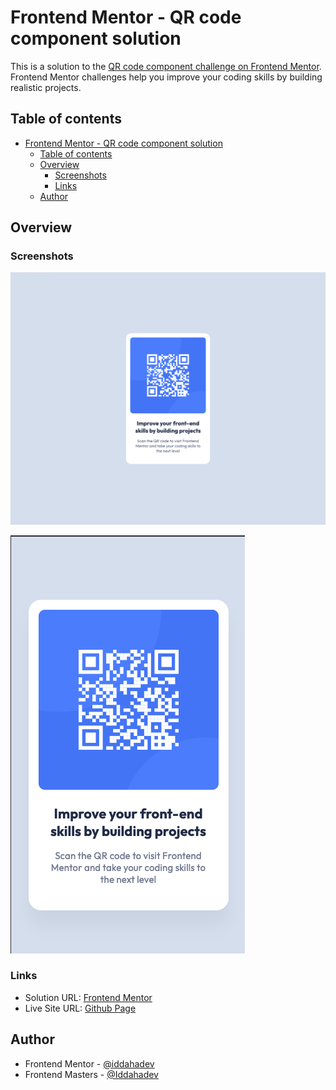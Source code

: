 # Frontend Mentor - QR code component solution

This is a solution to the [QR code component challenge on Frontend Mentor](https://www.frontendmentor.io/challenges/qr-code-component-iux_sIO_H). Frontend Mentor challenges help you improve your coding skills by building realistic projects.

## Table of contents

- [Frontend Mentor - QR code component solution](#frontend-mentor---qr-code-component-solution)
  - [Table of contents](#table-of-contents)
  - [Overview](#overview)
    - [Screenshots](#screenshots)
    - [Links](#links)
  - [Author](#author)

## Overview

### Screenshots

![](./screenshots/desktop-screenshot.png)

![](./screenshots/mobile-screenshot.png)

### Links

- Solution URL: [Frontend Mentor](https://www.frontendmentor.io/solutions/qr-code-component-using-css-flexbox-and-variables-cycqJEcAAA)
- Live Site URL: [Github Page](https://iddahadev.github.io/frontend-mentor-qrcode/)

## Author

- Frontend Mentor - [@iddahadev](https://www.frontendmentor.io/profile/iddahadev)
- Frontend Masters - [@Iddahadev](https://frontendmasters.com/u/Iddahadev)
